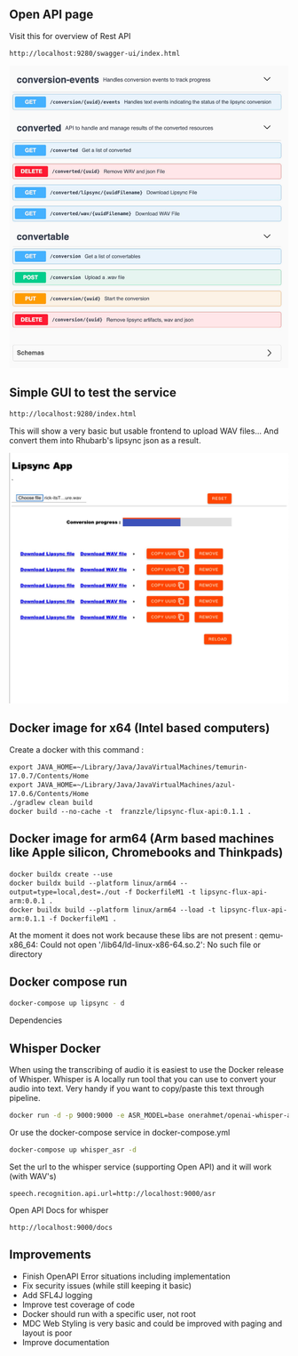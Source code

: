 
## Open API page

Visit this for overview of Rest API
```sh
http://localhost:9280/swagger-ui/index.html
```

![Open API Spec](images/openAPISpec.jpg)

## Simple GUI to test the service

```sh
http://localhost:9280/index.html
```

This will show a very basic but usable frontend to upload WAV files...
And convert them into Rhubarb's lipsync json as a result. 

![The GUI made to demo the service](images/webinterface.jpg)

## Docker image for x64 (Intel based computers)

Create a docker with this command :

```
export JAVA_HOME=~/Library/Java/JavaVirtualMachines/temurin-17.0.7/Contents/Home 
export JAVA_HOME=~/Library/Java/JavaVirtualMachines/azul-17.0.6/Contents/Home 
./gradlew clean build
docker build --no-cache -t  franzzle/lipsync-flux-api:0.1.1 .
```

## Docker image for arm64 (Arm based machines like Apple silicon, Chromebooks and Thinkpads)

```
docker buildx create --use
docker buildx build --platform linux/arm64 --output=type=local,dest=./out -f DockerfileM1 -t lipsync-flux-api-arm:0.0.1 .
docker buildx build --platform linux/arm64 --load -t lipsync-flux-api-arm:0.1.1 -f DockerfileM1 .
```

At the moment it does not work because these libs are not present :
qemu-x86_64: Could not open '/lib64/ld-linux-x86-64.so.2': No such file or directory


## Docker compose run

```sh
docker-compose up lipsync - d
```

Dependencies 

## Whisper Docker
When using the transcribing of audio it is easiest to use the Docker release of Whisper.
Whisper is A locally run tool that you can use to convert your audio into text. 
Very handy if you want to copy/paste this text through pipeline.

```sh
docker run -d -p 9000:9000 -e ASR_MODEL=base onerahmet/openai-whisper-asr-webservice:latest
```
Or use the docker-compose service in docker-compose.yml
```sh
docker-compose up whisper_asr -d
```


Set the url to the whisper service (supporting Open API) and it will work (with WAV's)

```
speech.recognition.api.url=http://localhost:9000/asr
```

Open API Docs for whisper 

```
http://localhost:9000/docs
```



## Improvements

 * Finish OpenAPI Error situations including implementation
 * Fix security issues (while still keeping it basic)
 * Add SFL4J logging
 * Improve test coverage of code
 * Docker should run with a specific user, not root
 * MDC Web Styling is very basic and could be improved with paging and layout is poor 
 * Improve documentation